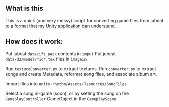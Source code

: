 ## What is this

This is a quick (and very messy) script for converting game files from jubeat to a format that my [Unity application](https://github.com/DawnSheedy/unity-rhythm) can understand.

## How does it work:

Put jubeat `data/ifs_pack` contents in `input`
Put jubeat `data/d3/model/*id*.tex` files in `imagein`

Run `textureConverter.py` to extract textures.
Run `converter.py` to extract songs and create Metadata, reformat song files, and associate album art.

Import files into `unity-rhythm/Assets/Resources/SongFiles`

Select a song in-game (soon), or by setting the song on the `GameplayController` GameObject in the `GameplayScene`